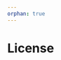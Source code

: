 ```yaml
---
orphan: true
---
```


# License

```{include} ../LICENSE

```
                                                                                                                                                                 